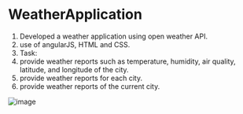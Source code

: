 # WeatherApplication

1. Developed a weather application using open weather API.
2. use of angularJS, HTML and CSS.
3. Task:
4. provide weather reports such as temperature, humidity, air quality, latitude, and longitude of the city.
5. provide weather reports for each city.
6. provide weather reports of the current city.

![image](https://github.com/Trushali29/WeatherApplication/assets/84562990/360005ed-3293-439e-afcb-5525639a3f0f)

